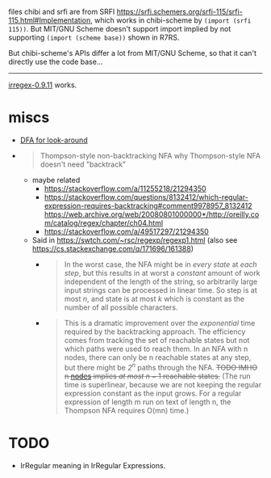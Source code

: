 files chibi and srfi are from SRFI https://srfi.schemers.org/srfi-115/srfi-115.html#Implementation,  which works in chibi-scheme by `(import (srfi 115))`. But MIT/GNU Scheme doesn't support import implied by not supporting `(import (scheme base))` shown in R7RS.

But chibi-scheme's APIs differ a lot from MIT/GNU Scheme, so that it can't directly use the code base...

---

[irregex-0.9.11](https://synthcode.com/scheme/irregex/#h4_(irregex-search%3Cirx%3E%3Cstr%3E[%3Cstart%3E%3Cend%3E])) works.

# miscs
- [DFA for look-around](https://stackoverflow.com/a/2999058/21294350)
- > Thompson-style non-backtracking NFA
  why Thompson-style NFA doesn't need "backtrack"
  - maybe related
    - https://stackoverflow.com/a/11255218/21294350
    - https://stackoverflow.com/questions/8132412/which-regular-expression-requires-backtracking#comment9978957_8132412 https://web.archive.org/web/20080801000000*/http://oreilly.com/catalog/regex/chapter/ch04.html
    - https://stackoverflow.com/a/49517297/21294350
  - Said in https://swtch.com/~rsc/regexp/regexp1.html (also see https://cs.stackexchange.com/q/171696/161388)
    - > In the worst case, the NFA might be in *every state* at *each step*, but this results in at worst a *constant* amount of work independent of the length of the string, so arbitrarily large input strings can be processed in linear time.
      So step is at most $n$, and state is at most $k$ which is constant as the number of all possible characters.
    - > This is a dramatic improvement over the *exponential* time required by the backtracking approach. The efficiency comes from tracking the set of reachable states but not which paths were used to reach them. In an NFA with n nodes, there can only be n reachable states at any step, but there might be *$2^n$* paths through the NFA.
      ~~TODO IMHO n [nodes](https://en.wikipedia.org/wiki/Nondeterministic_finite_automaton) implies *at most* $n-1$ reachable states.~~
      > (The run time is superlinear, because we are not keeping the regular expression constant as the input grows. For a regular expression of length m run on text of length n, the Thompson NFA requires O(mn) time.)
# TODO
- IrRegular meaning in IrRegular Expressions.
